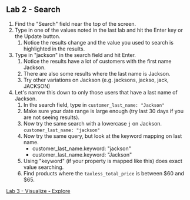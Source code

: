 ## Lab 2 - Search

1. Find the "Search" field near the top of the screen.
1. Type in one of the values noted in the last lab and hit the Enter key or the Update button.
    1. Notice the results change and the value you used to search is highlighted in the results.
1. Type in "jackson" in the search field and hit Enter.
    1. Notice the results have a lot of customers with the first name Jackson. 
    1. There are also some results where the last name is Jackson.
    1. Try other variations on Jackson (e.g. jacksons, jackso, jack, JACKSON)
1. Let's narrow this down to only those users that have a last name of Jackson.
    1. In the search field, type in `customer_last_name: "Jackson"`
    1. Make sure your date range is large enough (try last 30 days if you are not seeing results).
    1. Now try the same search with a lowercase `j` on Jackson.  `customer_last_name: "jackson"`
    1. Now try the same query, but look at the keyword mapping on last name.
        * customer_last_name.keyword: "jackson"
        * customer_last_name.keyword: "Jackson"
    1. Using "keyword" (if your property is mapped like this) does exact value searching.
    1. Find products where the `taxless_total_price` is between $60 and $65.
    

[Lab 3 - Visualize - Explore](https://github.com/p360-workshop/DevDays-2020/blob/master/Elasticsearch/labs/03-lab)